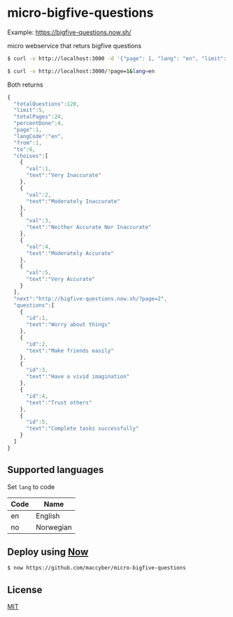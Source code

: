 # micro-bigfive-questions

Example: https://bigfive-questions.now.sh/

micro webservice that returs bigfive questions

```sh
$ curl -v http://localhost:3000 -d '{"page": 1, "lang": "en", "limit": 5}'
```

```sh
$ curl -v http://localhost:3000/?page=1&lang=en
```

Both returns

```JavaScript
{  
  "totalQuestions":120,
  "limit":5,
  "totalPages":24,
  "percentDone":4,
  "page":1,
  "langCode":"en",
  "from":1,
  "to":6,
  "choises":[  
    {  
      "val":1,
      "text":"Very Inaccurate"
    },
    {  
      "val":2,
      "text":"Moderately Inaccurate"
    },
    {  
      "val":3,
      "text":"Neither Accurate Nor Inaccurate"
    },
    {  
      "val":4,
      "text":"Moderately Accurate"
    },
    {  
      "val":5,
      "text":"Very Accurate"
    }
  ],
  "next":"http://bigfive-questions.now.sh/?page=2",
  "questions":[  
    {  
      "id":1,
      "text":"Worry about things"
    },
    {  
      "id":2,
      "text":"Make friends easily"
    },
    {  
      "id":3,
      "text":"Have a vivid imagination"
    },
    {  
      "id":4,
      "text":"Trust others"
    },
    {  
      "id":5,
      "text":"Complete tasks successfully"
    }
  ]
}
```

## Supported languages

Set ```lang``` to code

| Code | Name |
|-|-|
|en|English|
|no|Norwegian|


## Deploy using [Now](https://zeit.co/now)

```sh
$ now https://github.com/maccyber/micro-bigfive-questions
```

## License
[MIT](LICENSE)
